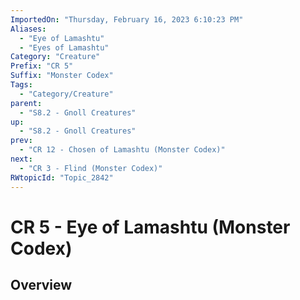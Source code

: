 ```yaml
---
ImportedOn: "Thursday, February 16, 2023 6:10:23 PM"
Aliases:
  - "Eye of Lamashtu"
  - "Eyes of Lamashtu"
Category: "Creature"
Prefix: "CR 5"
Suffix: "Monster Codex"
Tags:
  - "Category/Creature"
parent:
  - "S8.2 - Gnoll Creatures"
up:
  - "S8.2 - Gnoll Creatures"
prev:
  - "CR 12 - Chosen of Lamashtu (Monster Codex)"
next:
  - "CR 3 - Flind (Monster Codex)"
RWtopicId: "Topic_2842"
---
```

# CR 5 - Eye of Lamashtu (Monster Codex)
## Overview
